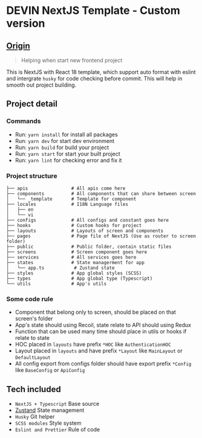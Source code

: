 # DEVIN NextJS Template - Custom version
## [Origin](https://github.com/de-v-in/nextjs-template)

> Helping when start new frontend project

This is NextJS with React 18 template, which support auto format with eslint and intergrate `husky` for code checking before commit. This will help in smooth out project building.

## Project detail

### Commands

- Run: `yarn install` for install all packages
- Run: `yarn dev` for start dev environment
- Run: `yarn build` for build your project
- Run: `yarn start` for start your built project
- Run: `yarn lint` for checking error and fix it

### Project structure

```
├── apis                # All apis come here
├── components          # All components that can share between screen
│   └── _template       # Template for component
├── locales             # I18N Language files
│   ├── en
│   └── vi
├── configs             # All configs and constant goes here
├── hooks               # Custom hooks for project
├── layouts             # Layouts of screen and components
├── pages               # Page file of NextJS (Use as router to screen folder)
├── public              # Public folder, contain static files
├── screens             # Screen component goes here
├── services            # All services goes here
├── states              # State managerment for app
│   └── app.ts           # Zustand state
├── styles              # App global styles (SCSS)
├── types               # App global type (Typescript)
└── utils               # App's utils
```

### Some code rule

- Component that belong only to screen, should be placed on that screen's folder
- App's state should using Recoil, state relate to API should using Redux
- Function that can be used many time should place in utils or hooks if relate to state
- HOC placed in `layouts` have prefix `*HOC` like `AuthenticationHOC`
- Layout placed in `layouts` and have prefix `*Layout` like `MainLayout` or `DefaultLayout`
- All config export from configs folder should have export prefix `*Config` like `BaseConfig` or `ApiConfig`

## Tech included

- `NextJS + Typescript` Base source
- [Zustand](https://github.com/pmndrs/zustand) State management
- `Husky` Git helper
- `SCSS modules` Style system
- `Eslint and Prettier` Rule of code
